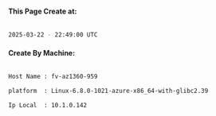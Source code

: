 
   
#### This Page Create at:

```bash

2025-03-22 - 22:49:00 UTC

```

#### Create By Machine:

```bash

Host Name : fv-az1360-959

platform  : Linux-6.8.0-1021-azure-x86_64-with-glibc2.39

Ip Local  : 10.1.0.142

```

